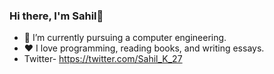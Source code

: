 ### Hi there, I'm Sahil👋
- 🔭 I’m currently pursuing a computer engineering.
- ❤️ I love programming, reading books, and writing essays.
- Twitter- https://twitter.com/Sahil_K_27
